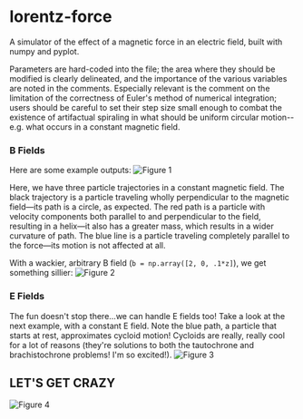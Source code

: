 # lorentz-force

A simulator of the effect of a magnetic force in an electric field, built with numpy and pyplot.

Parameters are hard-coded into the file; the area where they should be modified is clearly delineated, and the importance of the various variables are noted in the comments. Especially relevant is the comment on the limitation of the correctness of Euler's method of numerical integration; users should be careful to set their step size small enough to combat the existence of artifactual spiraling in what should be uniform circular motion--e.g. what occurs in a constant magnetic field. 

### B Fields
Here are some example outputs:
![Figure 1](https://raw.githubusercontent.com/catherinemoresco/lorentz-force/master/readme-assets/figure_1.png)

Here, we have three particle trajectories in a constant magnetic field. The black trajectory is a particle traveling wholly perpendicular to the magnetic field—its path is a circle, as expected. The red path is a particle with velocity components both parallel to and perpendicular to the field, resulting in a helix—it also has a greater mass, which results in a wider curvature of path. The blue line is a particle traveling completely parallel to the force—its motion is not affected at all.

With a wackier, arbitrary B field (`b = np.array([2, 0, .1*z]`), we get something sillier:
![Figure 2](https://raw.githubusercontent.com/catherinemoresco/lorentz-force/master/readme-assets/figure_2.png)

### E Fields
The fun doesn't stop there...we can handle E fields too! Take a look at the next example, with a constant E field. Note the blue path, a particle that starts at rest, approximates cycloid motion! Cycloids are really, really cool for a lot of reasons (they're solutions to both the tautochrone and brachistochrone problems! I'm so excited!).
![Figure 3](https://raw.githubusercontent.com/catherinemoresco/lorentz-force/master/readme-assets/figure_3.png)

## LET'S GET CRAZY
![Figure 4](https://raw.githubusercontent.com/catherinemoresco/lorentz-force/master/readme-assets/figure_4.png)
